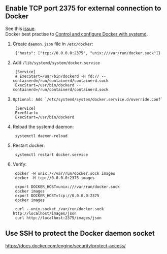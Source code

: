 Enable TCP port 2375 for external connection to Docker
------------------------------------------------------

See this [issue](https://github.com/moby/moby/issues/25471).  
Docker best practise to [Control and configure Docker with systemd](https://docs.docker.com/engine/admin/systemd/#/custom-docker-daemon-options).  

1. Create `daemon.json` file in `/etc/docker`:

        {"hosts": ["tcp://0.0.0.0:2375", "unix:///var/run/docker.sock"]}

2. Add `/lib/systemd/system/docker.service`

        [Service]
        # ExecStart=/usr/bin/dockerd -H fd:// --containerd=/run/containerd/containerd.sock
        ExecStart=/usr/bin/dockerd --containerd=/run/containerd/containerd.sock

3.     Optional: Add `/etc/systemd/system/docker.service.d/override.conf`

        [Service]
        ExecStart=
        ExecStart=/usr/bin/dockerd

4. Reload the systemd daemon:

        systemctl daemon-reload

5. Restart docker:

        systemctl restart docker.service

6. Verify:

        docker -H unix:///var/run/docker.sock images
        docker -H tcp://0.0.0.0:2375 images
        
        export DOCKER_HOST=unix:///var/run/docker.sock
        docker images
        export DOCKER_HOST=tcp://0.0.0.0:2375
        docker images
        
        curl --unix-socket /var/run/docker.sock http://localhost/images/json
        curl http://localhost:2375/images/json
        
Use SSH to protect the Docker daemon socket
-------------------------------------------
https://docs.docker.com/engine/security/protect-access/

